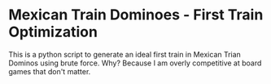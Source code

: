 # Mexican Train Dominoes - First Train Optimization

This is a python script to generate an ideal first train in Mexican Trian Dominos using brute force. Why? Because I am overly competitive at board games that don't matter.
